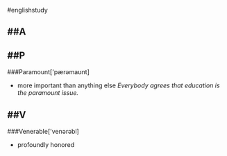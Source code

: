 #englishstudy

##A
------------

##P
------------

###Paramount['pærəmaʊnt]
- more important than anything else
  _Everybody agrees that education is the paramount issue._

##V
------------
###Venerable['venərəbl]	
- profoundly honored
